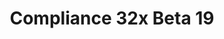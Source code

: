 ---
layout: post
title: Compliance 32x Beta 19
permalink: /compliance32x/B19
comments: true
comments-id: 32x-Beta-19
header-img: https://database.faithfulpack.net/images/website/posts/32x/B19.jpg

long_text: "Welcome to the new year! Our team has been hard at work creating some long-awaited textures and improving existing ones, making this one of our largest changelogs in quite some time! Villagers, their angry neighbors, and their undead brethren are all looking incredibly fashionable, cats have finally received some much-needed grooming, and much of nature's beautiful blocks have been updated! Our armorers have finally gotten back to work and provided some shiny, new armor. Many wood-related blocks have also been improved to look more... chippy. This Beta also brings several UI improvements for Bedrock players.<br><br>Thank you for your patience, and we hope you enjoy!<br><br>[NOTE: This version of the pack is compatible with both Java 1.17.1 and 1.18.1. For convenience, we are releasing the update as a single pack. That means you'll get a warning when trying to use the pack in 1.17.1, but you can safely disregard it.]"

main_changelog: changelogs/compliance32

downloads:
  - 1.17.1 - 1.18.x for Java Edition:
      GitHub: https://github.com/Faithful-Resource-Pack/Faithful-Java-32x/releases/download/beta-19/Compliance-32x-Java-Beta-19.zip
      CurseForge: https://www.curseforge.com/minecraft/texture-packs/compliance-32x/download/3611983
  - 1.18.x for Bedrock Edition:
      GitHub: https://github.com/Faithful-Resource-Pack/Faithful-Bedrock-32x/releases/download/beta-19/Compliance-32x-Bedrock-Beta-19.mcpack
      CurseForge: https://www.curseforge.com/minecraft-bedrock/addons/compliance-32x-bedrock/download/3611981
---